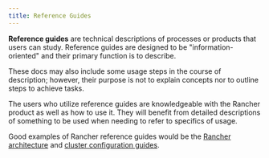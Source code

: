 ```yaml
---
title: Reference Guides
---
```


**Reference guides** are technical descriptions of processes or products that users can study. Reference guides are designed to be "information-oriented" and their primary function is to describe.

These docs may also include some usage steps in the course of description; however, their purpose is not to explain concepts nor to outline steps to achieve tasks.

The users who utilize reference guides are knowledgeable with the Rancher product as well as how to use it. They will benefit from detailed descriptions of something to be used when needing to refer to specifics of usage.

Good examples of Rancher reference guides would be the [Rancher architecture](reference-guides/rancher-manager-architecture/rancher-manager-architecture.md) and [cluster configuration guides](reference-guides/cluster-configuration/cluster-configuration.md).